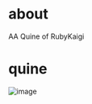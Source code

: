 # about

AA Quine of RubyKaigi

# quine
![image](https://github.com/jxmtst/quineRubyKaigi/assets/46489765/fbd46e9f-13ec-470a-b187-f11db371da66)


